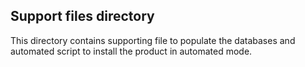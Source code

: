 ## Support files directory 
This directory contains supporting file to populate the databases and automated script to install the product in automated mode.
